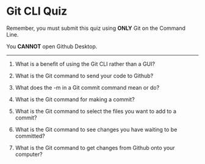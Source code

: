 # Git CLI Quiz

Remember, you must submit this quiz using __ONLY__ Git on the Command Line.

You __CANNOT__ open Github Desktop.

---

1. What is a benefit of using the Git CLI rather than a GUI?

<!-- Write your answer here -->

<!-- The notable difference is that GUI users depend on graphical elements such as icons, menus, and windows to interact with the operating system. CLI relies more on text inputs to perform the operating system functions. GUI stands out being a user-friendly option, while CLI is more powerful and advanced.-->

2. What is the Git command to send your code to Github?

<!-- Write your answer here --> 
<!-- git push -->


3. What does the -m in a Git commit command mean or do?

<!-- Write your answer here -->
<!-- The -m  means that after you are going to write your commit message  -->

4. What is the Git command for making a commit?

<!-- Write your answer here -->
<!-- The git commit command followed by the -m flag and then your message in quotes.--> 


5. What is the Git command to select the files you want to add to a commit?

<!-- Write your answer here -->
<!-- git add fileName -->

6. What is the Git command to see changes you have waiting to be committed?

<!-- Write your answer here -->
<!-- git status -->


7. What is the Git command to get changes from Github onto your computer?

<!-- Write your answer here -->
<!-- git pull -->

